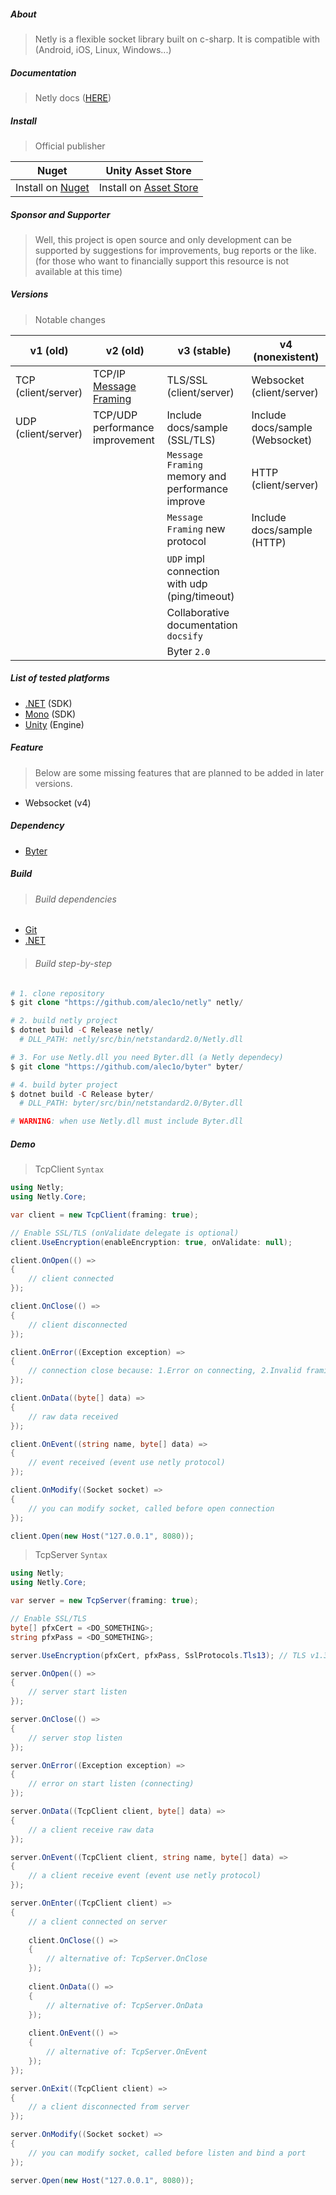 ##### About

> Netly is a flexible socket library built on c-sharp. It is compatible with (Android, iOS, Linux,
> Windows...)

##### Documentation

> Netly docs ([HERE](https://netly.docs.kezero.com))

##### Install

> Official publisher

| Nuget                                                    | Unity Asset Store                                                                     |
|----------------------------------------------------------|---------------------------------------------------------------------------------------|
| Install on [Nuget](https://www.nuget.org/packages/Netly) | Install on [Asset Store ](https://assetstore.unity.com/packages/tools/network/225473) |

##### Sponsor and Supporter

> Well, this project is open source and only development can be supported by suggestions for improvements, bug
> reports or the like. (for those who want to financially support this resource is not available at this time)

##### Versions

> Notable changes

| v1 (old)            | v2 (old)                                                 | v3 (stable)                                        | v4 (nonexistent)                |
|---------------------|----------------------------------------------------------|----------------------------------------------------|---------------------------------|
| TCP (client/server) | TCP/IP [Message Framing](https://bit.ly/message-framing) | TLS/SSL (client/server)                            | Websocket (client/server)       |
| UDP (client/server) | TCP/UDP performance improvement                          | Include docs/sample (SSL/TLS)                      | Include docs/sample (Websocket) | 
|                     |                                                          | ``Message Framing`` memory and performance improve | HTTP (client/server)            | 
|                     |                                                          | ``Message Framing`` new protocol                   | Include docs/sample (HTTP)      |
|                     |                                                          | ``UDP`` impl connection with udp (ping/timeout)    |                                 | 
|                     |                                                          | Collaborative documentation ``docsify``            |                                 | 
|                     |                                                          | Byter ``2.0``                                      |                                 | 

##### List of tested platforms

- [.NET](https://dotnet.microsoft.com) (SDK)
- [Mono](https://mono-project.com) (SDK)
- [Unity](https://unity.com) (Engine)

##### Feature

> Below are some missing features that are planned to be added in later versions.

- Websocket (v4)

##### Dependency

- [Byter](https://github.com/alec1o/Byter)

##### Build

> ###### Build dependencies

- [Git](http://git-scm.com/)
- [.NET](http://dot.net)

> ###### Build step-by-step

  ```php
  # 1. clone repository 
  $ git clone "https://github.com/alec1o/netly" netly/

  # 2. build netly project
  $ dotnet build -C Release netly/
    # DLL_PATH: netly/src/bin/netstandard2.0/Netly.dll

  # 3. For use Netly.dll you need Byter.dll (a Netly dependecy)
  $ git clone "https://github.com/alec1o/byter" byter/

  # 4. build byter project
  $ dotnet build -C Release byter/
    # DLL_PATH: byter/src/bin/netstandard2.0/Byter.dll

  # WARNING: when use Netly.dll must include Byter.dll  
  ```

##### Demo

> TcpClient ``Syntax``

  ```csharp
  using Netly;
  using Netly.Core;
  
  var client = new TcpClient(framing: true);
  
  // Enable SSL/TLS (onValidate delegate is optional)
  client.UseEncryption(enableEncryption: true, onValidate: null);
  
  client.OnOpen(() => 
  {
      // client connected
  });
  
  client.OnClose(() =>
  {
      // client disconnected
  });
  
  client.OnError((Exception exception) =>
  {
      // connection close because: 1.Error on connecting, 2.Invalid framing data
  });
  
  client.OnData((byte[] data) =>
  {
      // raw data received
  });
  
  client.OnEvent((string name, byte[] data) =>
  {
      // event received (event use netly protocol) 
  });
  
  client.OnModify((Socket socket) =>
  {
      // you can modify socket, called before open connection
  });
  
  client.Open(new Host("127.0.0.1", 8080));
  ```

> TcpServer ``Syntax``

  ```csharp
  using Netly;
  using Netly.Core;
  
  var server = new TcpServer(framing: true);
  
  // Enable SSL/TLS
  byte[] pfxCert = <DO_SOMETHING>;
  string pfxPass = <DO_SOMETHING>;
  
  server.UseEncryption(pfxCert, pfxPass, SslProtocols.Tls13); // TLS v1.3
  
  server.OnOpen(() => 
  {
      // server start listen
  });
  
  server.OnClose(() =>
  {
      // server stop listen
  });
  
  server.OnError((Exception exception) =>
  {
      // error on start listen (connecting)
  });
  
  server.OnData((TcpClient client, byte[] data) =>
  {
      // a client receive raw data
  });
  
  server.OnEvent((TcpClient client, string name, byte[] data) =>
  {
      // a client receive event (event use netly protocol)
  });
  
  server.OnEnter((TcpClient client) =>
  {
      // a client connected on server
      
      client.OnClose(() =>
      {
          // alternative of: TcpServer.OnClose
      });
      
      client.OnData(() =>
      {
          // alternative of: TcpServer.OnData
      });
      
      client.OnEvent(() =>
      {
          // alternative of: TcpServer.OnEvent
      });
  });
  
  server.OnExit((TcpClient client) =>
  {
      // a client disconnected from server
  });
  
  server.OnModify((Socket socket) =>
  {
      // you can modify socket, called before listen and bind a port 
  });
  
  server.Open(new Host("127.0.0.1", 8080));
  ```
